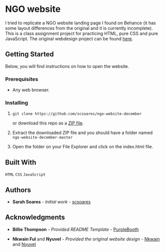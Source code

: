# NGO website

I tried to replicate a NGO website landing page I found on Behance (it has some layout differences from the original and it is currently incomplete). This is a class assignment project for practicing HTML, pure CSS and pure JavaScript. The original webdesign project can be found [here](https://www.behance.net/gallery/181092415/EVENT-LANDING-PAGE-(RESPONSIVE)-NGO-Website?tracking_source=search_projects|portfolio+website).

## Getting Started

Below, you will find instructions on how to open the website.

### Prerequisites

- Any web browser.

### Installing

1. ```
   git clone https://github.com/scsoares/ngo-website-december
   ```

   or download this repo as a [ZIP file](https://github.com/scsoares/ngo-website-december/archive/master.zip).

2. Extract the downloaded ZIP file and you should have a folder named `ngo-website-december-master`

3. Open the folder on your File Explorer and click on the index.html file.

## Built With

`HTML` `CSS` `JavaScript`

## Authors

- **Sarah Soares** - _Initial work_ - [scsoares](https://github.com/scsoares)

## Acknowledgments

- **Billie Thompson** - _Provided README Template_ -
  [PurpleBooth](https://github.com/PurpleBooth)

- **Nkwain Ful** and **Nyuvel** - _Provided the original website design_ - [Nkwain](https://www.behance.net/Nkwainful) and [Nyuvel](https://www.behance.net/NyuvelUX)
